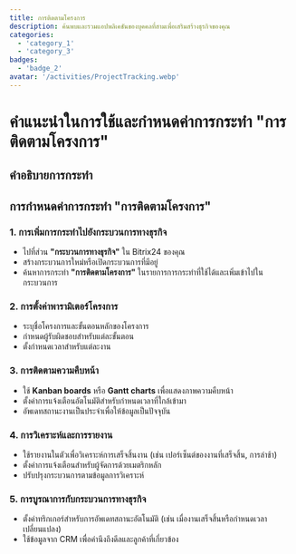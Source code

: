 ```yaml
---
title: การติดตามโครงการ
description: ค้นพบและรวมแอปพลิเคชันของบุคคลที่สามเพื่อเสริมสร้างธุรกิจของคุณ
categories: 
  - 'category_1'
  - 'category_3'
badges: 
  - 'badge_2'
avatar: '/activities/ProjectTracking.webp'
---
```

# คำแนะนำในการใช้และกำหนดค่าการกระทำ "การติดตามโครงการ"

## คำอธิบายการกระทำ

## **การกำหนดค่าการกระทำ "การติดตามโครงการ"**

### 1. การเพิ่มการกระทำไปยังกระบวนการทางธุรกิจ
- ไปที่ส่วน **"กระบวนการทางธุรกิจ"** ใน Bitrix24 ของคุณ
- สร้างกระบวนการใหม่หรือเปิดกระบวนการที่มีอยู่
- ค้นหาการกระทำ **"การติดตามโครงการ"** ในรายการการกระทำที่ใช้ได้และเพิ่มเข้าไปในกระบวนการ

### 2. การตั้งค่าพารามิเตอร์โครงการ
- ระบุชื่อโครงการและขั้นตอนหลักของโครงการ
- กำหนดผู้รับผิดชอบสำหรับแต่ละขั้นตอน
- ตั้งกำหนดเวลาสำหรับแต่ละงาน

### 3. การติดตามความคืบหน้า
- ใช้ **Kanban boards** หรือ **Gantt charts** เพื่อแสดงภาพความคืบหน้า
- ตั้งค่าการแจ้งเตือนอัตโนมัติสำหรับกำหนดเวลาที่ใกล้เข้ามา
- อัพเดทสถานะงานเป็นประจำเพื่อให้ข้อมูลเป็นปัจจุบัน

### 4. การวิเคราะห์และการรายงาน
- ใช้รายงานในตัวเพื่อวิเคราะห์การเสร็จสิ้นงาน (เช่น เปอร์เซ็นต์ของงานที่เสร็จสิ้น, การล่าช้า)
- ตั้งค่าการแจ้งเตือนสำหรับผู้จัดการด้วยเมตริกหลัก
- ปรับปรุงกระบวนการตามข้อมูลการวิเคราะห์

### 5. การบูรณาการกับกระบวนการทางธุรกิจ
- ตั้งค่าทริกเกอร์สำหรับการอัพเดทสถานะอัตโนมัติ (เช่น เมื่องานเสร็จสิ้นหรือกำหนดเวลาเปลี่ยนแปลง)
- ใช้ข้อมูลจาก CRM เพื่อคำนึงถึงดีลและลูกค้าที่เกี่ยวข้อง